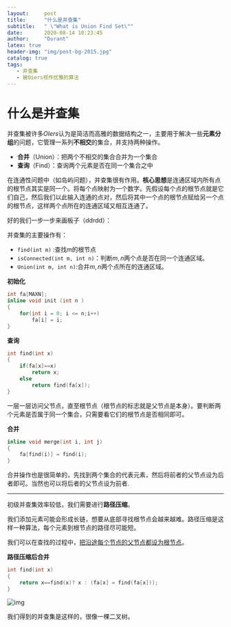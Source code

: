 ```yaml
---
layout:     post
title:      "什么是并查集"
subtitle:   " \"What is Union Find Set\""
date:       2020-08-14 10:23:45
author:     "Durant"
latex: true
header-img: "img/post-bg-2015.jpg"
catalog: true
tags:
   - 并查集
   - 被Oiers视作优雅的算法    
---
```




# 什么是并查集

并查集被许多$OIers$认为是简洁而高雅的数据结构之一，主要用于解决一些**元素分组**的问题，它管理一系列**不相交**的集合，并支持两种操作。

- **合并**（Union）：把两个不相交的集合合并为一个集合
- **查询**（Find）：查询两个元素是否在同一个集合之中

在连通性问题中（如岛屿问题），并查集很有作用。**核心思想**是连通区域内所有点的根节点其实是同一个。将每个点映射为一个数字。先假设每个点的根节点就是它们自己，然后我们以此输入连通的点对，然后将其中一个点的根节点赋给另一个点的根节点，这样两个点所在的连通区域又相互连通了。

好的我们一步一步来画板子（ddrdd）：

并查集的主要操作有：

- `find(int m)` :查找$m$的根节点
- `isConnected(int m, int n)`：判断$m,n$两个点是否在同一个连通区域。
- `Union(int m, int n)`:合并$m,n$两个点所在的连通区域。



**初始化**

```C++
int fa[MAXN];
inline void init (int n )
{
    for(int i = 0; i <= n;i++)
        fa[i] = i;
}
```

**查询**

```C++
int find(int x)
{
    if(fa[x]==x)
        return x;
    else 
        return find(fa[x]);
}

```

一层一层访问父节点，直至根节点（根节点的标志就是父节点是本身）。要判断两个元素是否属于同一个集合，只需要看它们的根节点是否相同即可。

**合并**

```C++
inline void merge(int i, int j)
{
	fa[find(i)] = find(i);
}
```

合并操作也是很简单的，先找到两个集合的代表元素，然后将前者的父节点设为后者即可。当然也可以将后者的父节点设为前者.



---

初级并查集效率较低，我们需要进行**路径压缩**。

我们添加元素可能会形成长链，想要从底部寻找根节点会越来越难。路径压缩是这样一种算法，每个元素到根节点的路径尽可能短。

我们可以在查找的过程中，<u>把沿途每个节点的父节点都设为根节点</u>。

**路径压缩后合并**

```C++
int find(int x)
{
    return x==find(x)? x : (fa[x] = find(fa[x]));
}
```



![img](https://picb.zhimg.com/80/v2-cca3ddf5806a221201ed78caf1d27041_720w.jpg)

我们得到的并查集是这样的，很像一棵二叉树。